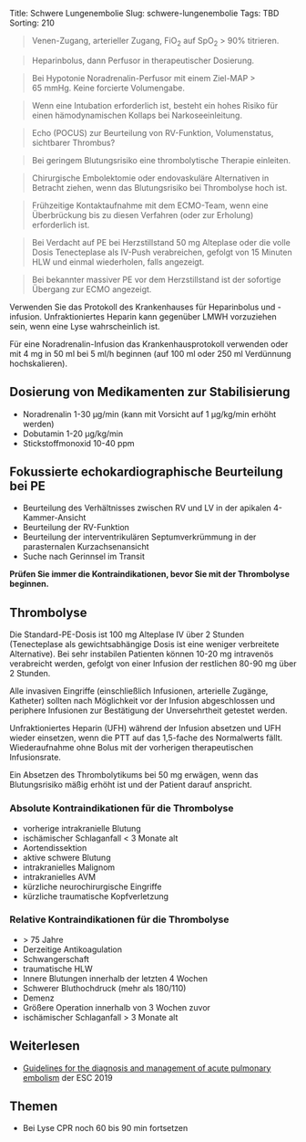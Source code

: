 Title: Schwere Lungenembolie
Slug: schwere-lungenembolie
Tags: TBD
Sorting: 210

> Venen-Zugang, arterieller Zugang, FiO<sub>2</sub> auf SpO<sub>2</sub> > 90% titrieren.

> Heparinbolus, dann Perfusor in therapeutischer Dosierung.

> Bei Hypotonie Noradrenalin-Perfusor mit einem Ziel-MAP > 65&nbsp;mmHg. Keine forcierte Volumengabe.

> Wenn eine Intubation erforderlich ist, besteht ein hohes Risiko für einen hämodynamischen Kollaps bei Narkoseeinleitung.

> Echo (POCUS) zur Beurteilung von RV-Funktion, Volumenstatus, sichtbarer Thrombus?

> Bei geringem Blutungsrisiko eine thrombolytische Therapie einleiten.

> Chirurgische Embolektomie oder endovaskuläre Alternativen in Betracht ziehen, wenn das Blutungsrisiko bei Thrombolyse hoch ist.

> Frühzeitige Kontaktaufnahme mit dem ECMO-Team, wenn eine Überbrückung bis zu diesen Verfahren (oder zur Erholung) erforderlich ist.

> Bei Verdacht auf PE bei Herzstillstand 50&nbsp;mg Alteplase oder die volle Dosis Tenecteplase als IV-Push verabreichen, gefolgt von 15 Minuten HLW und einmal wiederholen, falls angezeigt.

> Bei bekannter massiver PE vor dem Herzstillstand ist der sofortige Übergang zur ECMO angezeigt.

Verwenden Sie das Protokoll des Krankenhauses für Heparinbolus und -infusion. Unfraktioniertes Heparin kann gegenüber LMWH vorzuziehen sein, wenn eine Lyse wahrscheinlich ist.

Für eine Noradrenalin-Infusion das Krankenhausprotokoll verwenden oder mit 4&nbsp;mg in 50&nbsp;ml bei 5&nbsp;ml/h beginnen (auf 100&nbsp;ml oder 250&nbsp;ml Verdünnung hochskalieren).

## Dosierung von Medikamenten zur Stabilisierung

- Noradrenalin 1-30&nbsp;µg/min (kann mit Vorsicht auf 1&nbsp;µg/kg/min erhöht werden)
- Dobutamin 1-20&nbsp;µg/kg/min
- Stickstoffmonoxid 10-40&nbsp;ppm

## Fokussierte echokardiographische Beurteilung bei PE

- Beurteilung des Verhältnisses zwischen RV und LV in der apikalen 4-Kammer-Ansicht
- Beurteilung der RV-Funktion
- Beurteilung der interventrikulären Septumverkrümmung in der parasternalen Kurzachsenansicht
- Suche nach Gerinnsel im Transit

**Prüfen Sie immer die Kontraindikationen, bevor Sie mit der Thrombolyse beginnen.**

## Thrombolyse

Die Standard-PE-Dosis ist 100&nbsp;mg Alteplase IV über 2 Stunden (Tenecteplase als gewichtsabhängige Dosis ist eine weniger verbreitete Alternative). Bei sehr instabilen Patienten können 10-20&nbsp;mg intravenös verabreicht werden, gefolgt von einer Infusion der restlichen 80-90&nbsp;mg über 2 Stunden.

Alle invasiven Eingriffe (einschließlich Infusionen, arterielle Zugänge, Katheter) sollten nach Möglichkeit vor der Infusion abgeschlossen und periphere Infusionen zur Bestätigung der Unversehrtheit getestet werden.

Unfraktioniertes Heparin (UFH) während der Infusion absetzen und UFH wieder einsetzen, wenn die PTT auf das 1,5-fache des Normalwerts fällt. Wiederaufnahme ohne Bolus mit der vorherigen therapeutischen Infusionsrate.

Ein Absetzen des Thrombolytikums bei 50&nbsp;mg erwägen, wenn das Blutungsrisiko mäßig erhöht ist und der Patient darauf anspricht.

### Absolute Kontraindikationen für die Thrombolyse

- vorherige intrakranielle Blutung
- ischämischer Schlaganfall < 3 Monate alt
- Aortendissektion
- aktive schwere Blutung
- intrakranielles Malignom
- intrakranielles AVM
- kürzliche neurochirurgische Eingriffe
- kürzliche traumatische Kopfverletzung

### Relative Kontraindikationen für die Thrombolyse

- &gt; 75 Jahre
- Derzeitige Antikoagulation
- Schwangerschaft
- traumatische HLW
- Innere Blutungen innerhalb der letzten 4 Wochen
- Schwerer Bluthochdruck (mehr als 180/110)
- Demenz
- Größere Operation innerhalb von 3 Wochen zuvor
- ischämischer Schlaganfall > 3 Monate alt

## Weiterlesen

- [Guidelines for the diagnosis and management of acute pulmonary embolism](https://doi.org/10.1093/eurheartj/ehz405) der ESC 2019

## Themen

- Bei Lyse CPR noch 60 bis 90&nbsp;min fortsetzen
